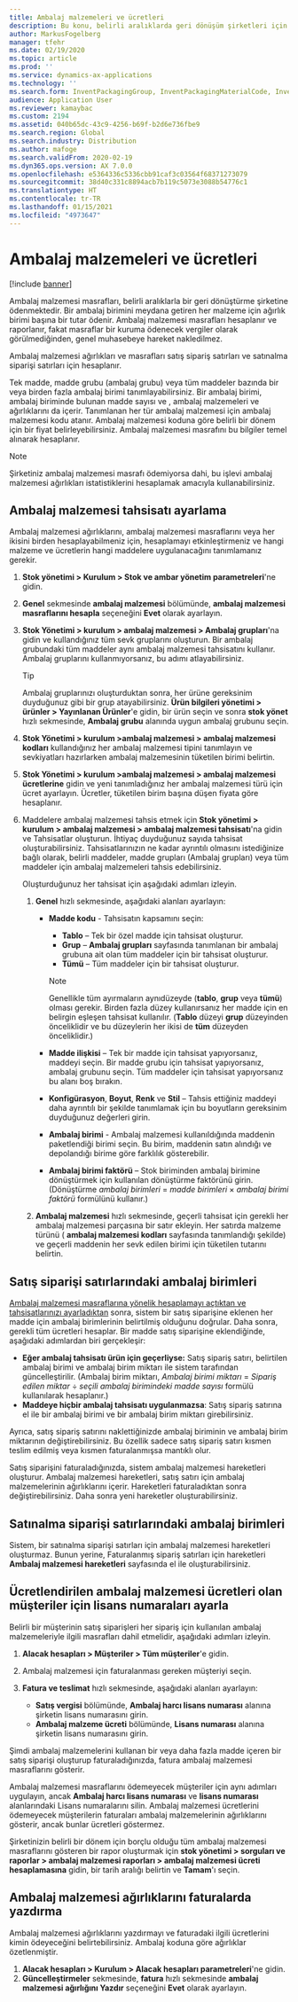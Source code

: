 ```yaml
---
title: Ambalaj malzemeleri ve ücretleri
description: Bu konu, belirli aralıklarda geri dönüşüm şirketleri için ödenen ambalaj malzemesi masrafları hakkında bilgi sağlar.
author: MarkusFogelberg
manager: tfehr
ms.date: 02/19/2020
ms.topic: article
ms.prod: ''
ms.service: dynamics-ax-applications
ms.technology: ''
ms.search.form: InventPackagingGroup, InventPackagingMaterialCode, InventPackagingMaterialFee, InventPackagingMaterialTrans, InventPackagingMaterialTransPurch, InventPackagingUnit
audience: Application User
ms.reviewer: kamaybac
ms.custom: 2194
ms.assetid: 040b65dc-43c9-4256-b69f-b2d6e736fbe9
ms.search.region: Global
ms.search.industry: Distribution
ms.author: mafoge
ms.search.validFrom: 2020-02-19
ms.dyn365.ops.version: AX 7.0.0
ms.openlocfilehash: e5364336c5336cbb91caf3c03564f68371273079
ms.sourcegitcommit: 38d40c331c8894acb7b119c5073e3088b54776c1
ms.translationtype: HT
ms.contentlocale: tr-TR
ms.lasthandoff: 01/15/2021
ms.locfileid: "4973647"
---
```

# <a name="packing-materials-and-fees"></a>Ambalaj malzemeleri ve ücretleri

[!include [banner](../includes/banner.md)]

Ambalaj malzemesi masrafları, belirli aralıklarla bir geri dönüştürme şirketine ödenmektedir. Bir ambalaj birimini meydana getiren her malzeme için ağırlık birimi başına bir tutar ödenir. Ambalaj malzemesi masrafları hesaplanır ve raporlanır, fakat masraflar bir kuruma ödenecek vergiler olarak görülmediğinden, genel muhasebeye hareket nakledilmez.

Ambalaj malzemesi ağırlıkları ve masrafları satış sipariş satırları ve satınalma siparişi satırları için hesaplanır.

Tek madde, madde grubu (ambalaj grubu) veya tüm maddeler bazında bir veya birden fazla ambalaj birimi tanımlayabilirsiniz. Bir ambalaj birimi, ambalaj biriminde bulunan madde sayısı ve , ambalaj malzemeleri ve ağırlıklarını da içerir. Tanımlanan her tür ambalaj malzemesi için ambalaj malzemesi kodu atanır. Ambalaj malzemesi koduna göre belirli bir dönem için bir fiyat belirleyebilirsiniz. Ambalaj malzemesi masrafını bu bilgiler temel alınarak hesaplanır.

> [!NOTE]
> Şirketiniz ambalaj malzemesi masrafı ödemiyorsa dahi, bu işlevi ambalaj malzemesi ağırlıkları istatistiklerini hesaplamak amacıyla kullanabilirsiniz.

## <a name="set-up-packing-material-allocation"></a><a name="allocations"></a>Ambalaj malzemesi tahsisatı ayarlama

Ambalaj malzemesi ağırlıklarını, ambalaj malzemesi masraflarını veya her ikisini birden hesaplayabilmeniz için, hesaplamayı etkinleştirmeniz ve hangi malzeme ve ücretlerin hangi maddelere uygulanacağını tanımlamanız gerekir.

1. **Stok yönetimi \> Kurulum \> Stok ve ambar yönetim parametreleri**'ne gidin.
1. **Genel** sekmesinde **ambalaj malzemesi** bölümünde, **ambalaj malzemesi masraflarını hesapla** seçeneğini **Evet** olarak ayarlayın.
1. **Stok Yönetimi \> kurulum \> ambalaj malzemesi \> Ambalaj grupları**'na gidin ve kullandığınız tüm sevk gruplarını oluşturun. Bir ambalaj grubundaki tüm maddeler aynı ambalaj malzemesi tahsisatını kullanır. Ambalaj gruplarını kullanmıyorsanız, bu adımı atlayabilirsiniz.

    > [!TIP]
    > Ambalaj gruplarınızı oluşturduktan sonra, her ürüne gereksinim duyduğunuz gibi bir grup atayabilirsiniz. **Ürün bilgileri yönetimi \> ürünler \> Yayınlanan Ürünler**'e gidin, bir ürün seçin ve sonra **stok yönet** hızlı sekmesinde, **Ambalaj grubu** alanında uygun ambalaj grubunu seçin.

1. **Stok Yönetimi \> kurulum \>ambalaj malzemesi \> ambalaj malzemesi kodları** kullandığınız her ambalaj malzemesi tipini tanımlayın ve sevkiyatları hazırlarken ambalaj malzemesinin tüketilen birimi belirtin.
1. **Stok Yönetimi \> kurulum \>ambalaj malzemesi \> ambalaj malzemesi ücretlerine** gidin ve yeni tanımladığınız her ambalaj malzemesi türü için ücret ayarlayın. Ücretler, tüketilen birim başına düşen fiyata göre hesaplanır.
1. Maddelere ambalaj malzemesi tahsis etmek için **Stok yönetimi \> kurulum \> ambalaj malzemesi \> ambalaj malzemesi tahsisatı**'na gidin ve Tahsisatlar oluşturun. İhtiyaç duyduğunuz sayıda tahsisat oluşturabilirsiniz. Tahsisatlarınızın ne kadar ayrıntılı olmasını istediğinize bağlı olarak, belirli maddeler, madde grupları (Ambalaj grupları) veya tüm maddeler için ambalaj malzemeleri tahsis edebilirsiniz.

    Oluşturduğunuz her tahsisat için aşağıdaki adımları izleyin.

    1. **Genel** hızlı sekmesinde, aşağıdaki alanları ayarlayın:

        - **Madde kodu** - Tahsisatın kapsamını seçin:

            - **Tablo** – Tek bir özel madde için tahsisat oluşturur.
            - **Grup** – **Ambalaj grupları** sayfasında tanımlanan bir ambalaj grubuna ait olan tüm maddeler için bir tahsisat oluşturur.
            - **Tümü** – Tüm maddeler için bir tahsisat oluşturur.

            > [!NOTE]
            > Genellikle tüm ayırmaların aynıdüzeyde (**tablo**, **grup** veya **tümü**) olması gerekir. Birden fazla düzey kullanırsanız her madde için en belirgin eşleşen tahsisat kullanılır. (**Tablo** düzeyi **grup** düzeyinden önceliklidir ve bu düzeylerin her ikisi de **tüm** düzeyden önceliklidir.)

        - **Madde ilişkisi** – Tek bir madde için tahsisat yapıyorsanız, maddeyi seçin. Bir madde grubu için tahsisat yapıyorsanız, ambalaj grubunu seçin. Tüm maddeler için tahsisat yapıyorsanız bu alanı boş bırakın.
        - **Konfigürasyon**, **Boyut**, **Renk** ve **Stil** – Tahsis ettiğiniz maddeyi daha ayrıntılı bir şekilde tanımlamak için bu boyutların gereksinim duyduğunuz değerleri girin.
        - **Ambalaj birimi** - Ambalaj malzemesi kullanıldığında maddenin paketlendiği birimi seçin. Bu birim, maddenin satın alındığı ve depolandığı birime göre farklılık gösterebilir.
        - **Ambalaj birimi faktörü** – Stok biriminden ambalaj birimine dönüştürmek için kullanılan dönüştürme faktörünü girin. (Dönüştürme *ambalaj birimleri* = *madde birimleri* × *ambalaj birimi faktörü* formülünü kullanır.)

    1. **Ambalaj malzemesi** hızlı sekmesinde, geçerli tahsisat için gerekli her ambalaj malzemesi parçasına bir satır ekleyin. Her satırda malzeme türünü ( **ambalaj malzemesi kodları** sayfasında tanımlandığı şekilde) ve geçerli maddenin her sevk edilen birimi için tüketilen tutarını belirtin.

## <a name="packing-units-on-sales-order-lines"></a>Satış siparişi satırlarındaki ambalaj birimleri

[Ambalaj malzemesi masraflarına yönelik hesaplamayı açtıktan ve tahsisatlarınızı ayarladıktan](#allocations) sonra, sistem bir satış siparişine eklenen her madde için ambalaj birimlerinin belirtilmiş olduğunu doğrular. Daha sonra, gerekli tüm ücretleri hesaplar. Bir madde satış siparişine eklendiğinde, aşağıdaki adımlardan biri gerçekleşir:

- **Eğer ambalaj tahsisatı ürün için geçerliyse:** Satış sipariş satırı, belirtilen ambalaj birimi ve ambalaj birim miktarı ile sistem tarafından güncelleştirilir. (Ambalaj birim miktarı, *Ambalaj birimi miktarı* = *Sipariş edilen miktar* ÷ *seçili ambalaj birimindeki madde sayısı* formülü kullanılarak hesaplanır.)
- **Maddeye hiçbir ambalaj tahsisatı uygulanmazsa**: Satış sipariş satırına el ile bir ambalaj birimi ve bir ambalaj birim miktarı girebilirsiniz.

Ayrıca, satış sipariş satırını naklettiğinizde ambalaj biriminin ve ambalaj birim miktarının değiştirebilirsiniz. Bu özellik sadece satış sipariş satırı kısmen teslim edilmiş veya kısmen faturalanmışsa mantıklı olur.

Satış siparişini faturaladığınızda, sistem ambalaj malzemesi hareketleri oluşturur. Ambalaj malzemesi hareketleri, satış satırı için ambalaj malzemelerinin ağırlıklarını içerir. Hareketleri faturaladıktan sonra değiştirebilirsiniz. Daha sonra yeni hareketler oluşturabilirsiniz.

## <a name="packing-units-on-purchase-order-lines"></a>Satınalma siparişi satırlarındaki ambalaj birimleri

Sistem, bir satınalma siparişi satırları için ambalaj malzemesi hareketleri oluşturmaz. Bunun yerine, Faturalanmış sipariş satırları için hareketleri **Ambalaj malzemesi hareketleri** sayfasında el ile oluşturabilirsiniz.

## <a name="set-up-license-numbers-for-customers-that-are-charged-packing-material-fees"></a>Ücretlendirilen ambalaj malzemesi ücretleri olan müşteriler için lisans numaraları ayarla

Belirli bir müşterinin satış siparişleri her sipariş için kullanılan ambalaj malzemeleriyle ilgili masrafları dahil etmelidir, aşağıdaki adımları izleyin.

1. **Alacak hesapları \> Müşteriler \> Tüm müşteriler**'e gidin.
1. Ambalaj malzemesi için faturalanması gereken müşteriyi seçin.
1. **Fatura ve teslimat** hızlı sekmesinde, aşağıdaki alanları ayarlayın:

    - **Satış vergisi** bölümünde, **Ambalaj harcı lisans numarası** alanına şirketin lisans numarasını girin.
    - **Ambalaj malzeme ücreti** bölümünde, **Lisans numarası** alanına şirketin lisans numarasını girin.

Şimdi ambalaj malzemelerini kullanan bir veya daha fazla madde içeren bir satış siparişi oluşturup faturaladığınızda, fatura ambalaj malzemesi masraflarını gösterir.

Ambalaj malzemesi masraflarını ödemeyecek müşteriler için aynı adımları uygulayın, ancak **Ambalaj harcı lisans numarası** ve **lisans numarası** alanlarındaki Lisans numaralarını silin. Ambalaj malzemesi ücretlerini ödemeyecek müşterilerin faturaları ambalaj malzemelerinin ağırlıklarını gösterir, ancak bunlar ücretleri göstermez.

Şirketinizin belirli bir dönem için borçlu olduğu tüm ambalaj malzemesi masraflarını gösteren bir rapor oluşturmak için **stok yönetimi \> sorguları ve raporlar \> ambalaj malzemesi raporları \> ambalaj malzemesi ücreti hesaplamasına** gidin, bir tarih aralığı belirtin ve **Tamam**'ı seçin.

## <a name="print-packing-material-weights-on-invoices"></a>Ambalaj malzemesi ağırlıklarını faturalarda yazdırma

Ambalaj malzemesi ağırlıklarını yazdırmayı ve faturadaki ilgili ücretlerini kimin ödeyeceğini belirtebilirsiniz. Ambalaj koduna göre ağırlıklar özetlenmiştir.

1. **Alacak hesapları \> Kurulum \> Alacak hesapları parametreleri**'ne gidin.
1. **Güncelleştirmeler** sekmesinde, **fatura** hızlı sekmesinde **ambalaj malzemesi ağırlığını Yazdır** seçeneğini **Evet** olarak ayarlayın.

